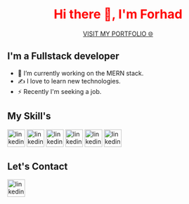  <h1 align="center" style="color:red">Hi there 👋, I'm Forhad </h1>
<p align="center"><a href="https://www.google.com">VISIT MY PORTFOLIO 🌐</a></P>


<h2> I'm a Fullstack developer</h2>

- 🔭 I’m currently working on the MERN stack.
- ✍️ I love to learn new technologies.
- ⚡ Recently I'm seeking a job.

<h2> My Skill's</h2>

<img src="https://img.icons8.com/color/48/000000/nodejs.png" alt='linkedin' height='40' >     <img src="https://cdn-icons-png.flaticon.com/512/919/919851.png" alt='linkedin' height='40' >     <img src="https://img.icons8.com/color/48/000000/mongodb.png" alt='linkedin' height='40' >     <img src="https://img.icons8.com/fluency/48/000000/mysql-logo.png" alt='linkedin' height='40' >     <img src="https://img.icons8.com/color/48/000000/css3.png" alt='linkedin' height='40' >     <img src="https://img.icons8.com/color/48/000000/html-5--v1.png" alt='linkedin' height='40' >


<h2> Let's Contact</h2>

[<img src='https://img.icons8.com/fluency/48/000000/linkedin.png' alt='linkedin' height='40'>](https://www.linkedin.com/in/https://github.com/o2o2o/)

